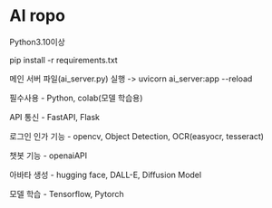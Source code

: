 # AI ropo
Python3.10이상

pip install -r requirements.txt

메인 서버 파일(ai_server.py) 실행 -> uvicorn ai_server:app --reload

필수사용 - Python, colab(모델 학습용)

API 통신 - FastAPI, Flask

로그인 인가 기능 - opencv, Object Detection, OCR(easyocr, tesseract)

챗봇 기능 - openaiAPI

아바타 생성 - hugging face, DALL-E, Diffusion Model

모델 학습 - Tensorflow, Pytorch

